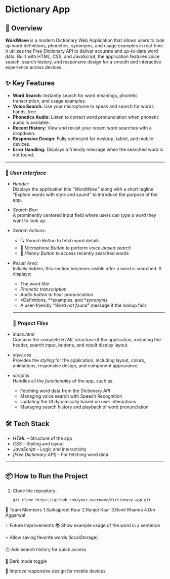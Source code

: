 
#  Dictionary App

## **📘 Overview**

**WordWave** is a modern Dictionary Web Application that allows users to look up word definitions, phonetics, synonyms, and usage examples in real-time. It utilizes the Free Dictionary API to deliver accurate and up-to-date word data. Built with HTML, CSS, and JavaScript, the application features voice search, search history, and responsive design for a smooth and interactive experience across devices.

## **✨ Key Features**

- **Word Search:** Instantly search for word meanings, phonetic transcription, and usage examples.
- **Voice Search:** Use your microphone to speak and search for words hands-free.
- **Phonetics Audio:** Listen to correct word pronunciation when phonetic audio is available.
- **Recent History:** View and revisit your recent word searches with a dropdown.
- **Responsive Design:** Fully optimized for desktop, tablet, and mobile devices.
- **Error Handling:** Displays a friendly message when the searched word is not found.
---

### 🎨 *User Interface*

- *Header:*  
  Displays the application title *"WordWave"* along with a short tagline "Explore words with style and sound" to introduce the purpose of the app.

- *Search Box:*  
  A prominently centered input field where users can *type a word* they want to look up.

- *Search Actions:*  
  - 🔍 *Search Button* to fetch word details  
  - 🎤 *Microphone Button* to perform *voice-based search*  
  - 🔁 *History Button* to access recently searched words

- *Result Area:*  
  Initially hidden, this section becomes visible after a word is searched. It displays:
  - The *word title*
  - *Phonetic transcription*
  - *Audio button* to hear pronunciation
  - *Definitions, **examples, and **synonyms*
  - A user-friendly *"Word not found"* message if the lookup fails

  ---
  ### 📂 *Project Files*

- *index.html*  
  Contains the complete *HTML structure* of the application, including the header, search input, buttons, and result display layout.

- *style.css*  
  Provides the *styling* for the application, including layout, colors, animations, responsive design, and component appearance.

- *script.js*  
  Handles all the *functionality* of the app, such as:
  - Fetching word data from the Dictionary API
  - Managing voice search with Speech Recognition
  - Updating the UI dynamically based on user interactions
  - Managing search history and playback of word pronunciation
    
## 🛠 Tech Stack

- *HTML* – Structure of the app  
- *CSS* – Styling and layout  
- *JavaScript* – Logic and interactivity  
- *[Free Dictionary API]* – For fetching word data

---
## 📦 How to Run the Project

1. Clone the repository:
   ```bash
   git clone https://github.com/your-username/dictionary-app.git
   
👥 Team Members
1.Saihajpreet Kaur
2.Ranjot Kaur
3.Ronit Khanna
4.Om Aggarwal


💡 Future Improvements
📚 Show example usage of the word in a sentence

⭐ Allow saving favorite words (localStorage)

🕓 Add search history for quick access

🌙 Dark mode toggle

📱 Improve responsive design for mobile devices
